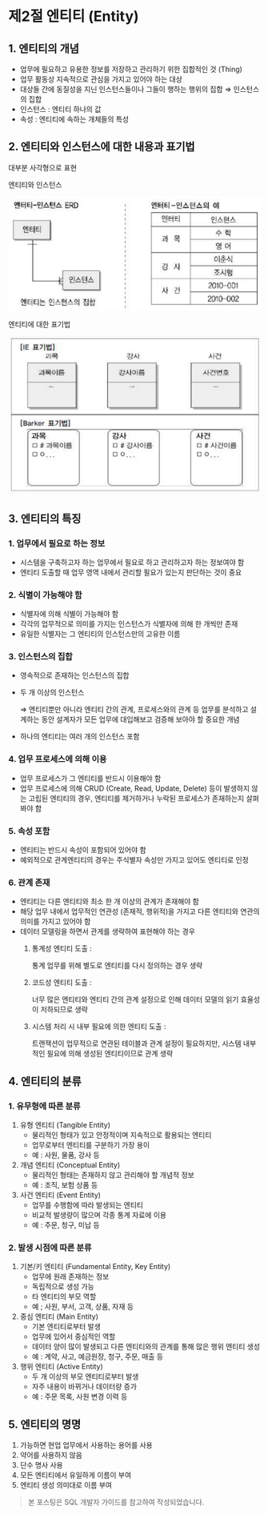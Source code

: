 # 제2절 엔티티 (Entity)

## 1. 엔티티의 개념

- 업무에 필요하고 유용한 정보를 저장하고 관리하기 위한 집합적인 것 (Thing)
- 업무 활동상 지속적으로 관심을 가지고 있어야 하는 대상
- 대상들 간에 동질성을 지닌 인스턴스들이나 그들이 행하는 행위의 집합 ⇒ 인스턴스의 집합
- 인스턴스 : 엔티티 하나의 값
- 속성 : 엔티티에 속하는 개체들의 특성

## 2. 엔티티와 인스턴스에 대한 내용과 표기법

대부분 사각형으로 표현

엔티티와 인스턴스

![엔티티와 인스턴스](../img/img-sqld/02.entity-and-instance.png)

엔티티에 대한 표기법

![엔티티에 대한 표기법](../img/img-sqld/02.entity.png)


## 3. 엔티티의 특징

### 1. 업무에서 필요로 하는 정보

- 시스템을 구축하고자 하는 업무에서 필요로 하고 관리하고자 하는 정보여야 함
- 엔티티 도출할 때 업무 영역 내에서 관리할 필요가 있는지 판단하는 것이 중요

### 2. 식별이 가능해야 함

- 식별자에 의해 식별이 가능해야 함
- 각각의 업무적으로 의미를 가지는 인스턴스가 식별자에 의해 한 개씩만 존재
- 유일한 식별자는 그 엔티티의 인스턴스만의 고유한 이름

### 3. 인스턴스의 집합

- 영속적으로 존재하는 인스턴스의 집합
- 두 개 이상의 인스턴스

    ⇒ 엔티티뿐만 아니라 엔티티 간의 관계, 프로세스와의 관계 등 업무를 분석하고 설계하는 동안 설계자가 모든 업무에 대입해보고 검증해 보아야 할 중요한 개념

- 하나의 엔티티는 여러 개의 인스턴스 포함

### 4. 업무 프로세스에 의해 이용

- 업무 프로세스가 그 엔티티를 반드시 이용해야 함
- 업무 프로세스에 의해 CRUD (Create, Read, Update, Delete) 등이 발생하지 않는 고립된 엔티티의 경우, 엔티티를 제거하거나 누락된 프로세스가 존재하는지 살펴봐야 함

### 5. 속성 포함

- 엔티티는 반드시 속성이 포함되어 있어야 함
- 예외적으로 관계엔티티의 경우는 주식별자 속성만 가지고 있어도 엔티티로 인정

### 6. 관계 존재

- 엔티티는 다른 엔티티와 최소 한 개 이상의 관계가 존재해야 함
- 해당 업무 내에서 업무적인 연관성 (존재적, 행위적)을 가지고 다른 엔티티와 연관의 의미를 가지고 있어야 함
- 데이터 모델링을 하면서 관게를 생략하여 표현해야 하는 경우
    1. 통계성 엔티티 도출 :

        통계 업무를 위해 별도로 엔티티를 다시 정의하는 경우 생략

    2. 코드성 엔티티 도출 :

        너무 많은 엔티티와 엔티티 간의 관계 설정으로 인해 데이터 모델의 읽기 효율성이 저하되므로 생략

    3. 시스템 처리 시 내부 필요에 의한 엔티티 도출 :

        트랜잭션이 업무적으로 연관된 테이블과 관계 설정이 필요하지만, 시스템 내부적인 필요에 의해 생성된 엔티티이므로 관계 생략

## 4. 엔티티의 분류

### 1. 유무형에 따른 분류

1. 유형 엔티티 (Tangible Entity)
    - 물리적인 형태가 있고 안정적이며 지속적으로 활용되는 엔티티
    - 업무로부터 엔티티를 구분하기 가장 용이
    - 예 : 사원, 물품, 강사 등
2. 개념 엔티티 (Conceptual Entity)
    - 물리적인 형태는 존재하지 않고 관리해야 할 개념적 정보
    - 예 : 조직, 보험 상품 등
3. 사건 엔티티 (Event Entity)
    - 업무를 수행함에 따라 발생되는 엔티티
    - 비교적 발생량이 많으며 각종 통계 자료에 이용
    - 예 : 주문, 청구, 미납 등

### 2. 발생 시점에 따른 분류

1. 기본/키 엔티티 (Fundamental Entity, Key Entity)
    - 업무에 원래 존재하는 정보
    - 독립적으로 생성 가능
    - 타 엔티티의 부모 역할
    - 예 ; 사원, 부서, 고객, 상품, 자재 등
2. 중심 엔티티 (Main Entity)
    - 기본 엔티티로부터 발생
    - 업무에 있어서 중심적인 역할
    - 데이터 양이 많이 발생되고 다른 엔티티와의 관계를 통해 많은 행위 엔티티 생성
    - 예 : 계약, 사고, 예금원장, 청구, 주문, 매출 등
3. 행위 엔티티 (Active Entity)
    - 두 개 이상의 부모 엔티티로부터 발생
    - 자주 내용이 바뀌거나 데이터량 증가
    - 예 : 주문 목록, 사원 변경 이력 등

## 5. 엔티티의 명명

1. 가능하면 현업 업무에서 사용하는 용어를 사용
2. 약어를 사용하지 않음
3. 단수 명사 사용
4. 모든 엔티티에서 유일하게 이름이 부여
5. 엔티티 생성 의미대로 이름 부여

> 본 포스팅은 SQL 개발자 가이드를 참고하여 작성되었습니다.